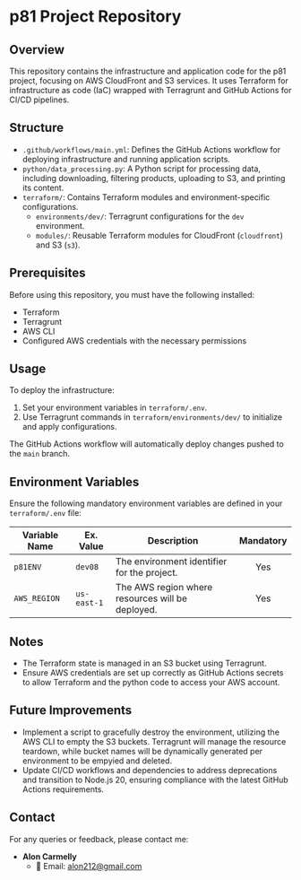 # p81 Project Repository

## Overview

This repository contains the infrastructure and application code for the p81 project, focusing on AWS CloudFront and S3 services. It uses Terraform for infrastructure as code (IaC) wrapped with Terragrunt and GitHub Actions for CI/CD pipelines.

## Structure

- `.github/workflows/main.yml`: Defines the GitHub Actions workflow for deploying infrastructure and running application scripts.
- `python/data_processing.py`: A Python script for processing data, including downloading, filtering products, uploading to S3, and printing its content.
- `terraform/`: Contains Terraform modules and environment-specific configurations.
  - `environments/dev/`: Terragrunt configurations for the `dev` environment.
  - `modules/`: Reusable Terraform modules for CloudFront (`cloudfront`) and S3 (`s3`).

## Prerequisites

Before using this repository, you must have the following installed:
- Terraform
- Terragrunt
- AWS CLI
- Configured AWS credentials with the necessary permissions

## Usage

To deploy the infrastructure:
1. Set your environment variables in `terraform/.env`.
2. Use Terragrunt commands in `terraform/environments/dev/` to initialize and apply configurations.

The GitHub Actions workflow will automatically deploy changes pushed to the `main` branch.

## Environment Variables

Ensure the following mandatory environment variables are defined in your `terraform/.env` file:

| Variable Name | Ex. Value                   | Description                   | Mandatory |
|---------------|-------------------------|-------------------------------|:---------:|
| `p81ENV`      | `dev08`                 | The environment identifier for the project. | Yes |
| `AWS_REGION`  | `us-east-1`             | The AWS region where resources will be deployed. | Yes |


## Notes

- The Terraform state is managed in an S3 bucket using Terragrunt.
- Ensure AWS credentials are set up correctly as GitHub Actions secrets to allow Terraform and the python code to access your AWS account.

## Future Improvements

- Implement a script to gracefully destroy the environment, utilizing the AWS CLI to empty the S3 buckets. Terragrunt will manage the resource teardown, while bucket names will be dynamically generated per environment to be empyied and deleted.
- Update CI/CD workflows and dependencies to address deprecations and transition to Node.js 20, ensuring compliance with the latest GitHub Actions requirements.

## Contact

For any queries or feedback, please contact me:

- **Alon Carmelly**
  - 📧 Email: alon212@gmail.com
